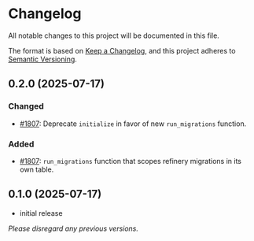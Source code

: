 # Changelog
All notable changes to this project will be documented in this file.

The format is based on [Keep a Changelog](https://keepachangelog.com/en/1.0.0/),
and this project adheres to [Semantic Versioning](https://semver.org/spec/v2.0.0.html).

## 0.2.0 (2025-07-17)

### Changed

- [#1807](https://github.com/openmls/openmls/pull/1807): Deprecate `initialize` in favor of new `run_migrations` function.

### Added

- [#1807](https://github.com/openmls/openmls/pull/1807): `run_migrations` function that scopes refinery migrations in its own table.

## 0.1.0 (2025-07-17)
- initial release

*Please disregard any previous versions.*
